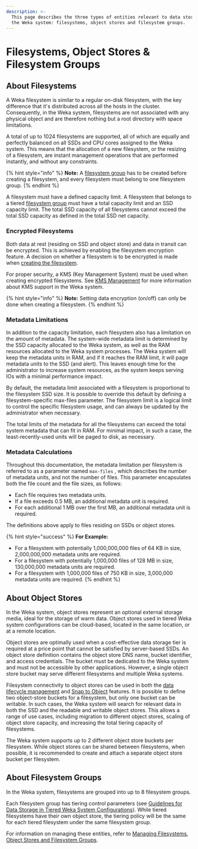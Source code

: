 ```yaml
---
description: >-
  This page describes the three types of entities relevant to data storage in
  the Weka system: filesystems, object stores and filesystem groups.
---
```


# Filesystems, Object Stores & Filesystem Groups

## About Filesystems

A Weka filesystem is similar to a regular on-disk filesystem, with the key difference that it's distributed across all the hosts in the cluster. Consequently, in the Weka system, filesystems are not associated with any physical object and are therefore nothing but a root directory with space limitations.

A total of up to 1024 filesystems are supported, all of which are equally and perfectly balanced on all SSDs and CPU cores assigned to the Weka system. This means that the allocation of a new filesystem, or the resizing of a filesystem, are instant management operations that are performed instantly, and without any constraints.

{% hint style="info" %}
**Note:** A [filesystem group](filesystems.md#about-filesystem-groups) has to be created before creating a filesystem, and every filesystem must belong to one filesystem group.
{% endhint %}

A filesystem must have a defined capacity limit. A filesystem that belongs to a tiered [filesystem group](filesystems.md#about-filesystem-groups) must have a total capacity limit and an SSD capacity limit. The total SSD capacity of all filesystems cannot exceed the total SSD capacity as defined in the total SSD net capacity.

### Encrypted Filesystems

Both data at rest \(residing on SSD and object store\) and data in transit can be encrypted. This is achieved by enabling the filesystem encryption feature. A decision on whether a filesystem is to be encrypted is made when [creating the filesystem](../fs/managing-filesystems/managing-filesystems.md#adding-a-filesystem).

For proper security, a KMS \(Key Management System\) must be used when creating encrypted filesystems. See [KMS Management](../fs/managing-filesystems/kms-management.md) for more information about KMS support in the Weka system.

{% hint style="info" %}
**Note:** Setting data encryption \(on/off\) can only be done when creating a filesystem.
{% endhint %}

### Metadata Limitations

In addition to the capacity limitation, each filesystem also has a limitation on the amount of metadata. The system-wide metadata limit is determined by the SSD capacity allocated to the Weka system, as well as the RAM resources allocated to the Weka system processes. The Weka system will keep the metadata units in RAM, and if it reaches the RAM limit, it will page metadata units to the SSD \(and alert\). This leaves enough time for the administrator to increase system resources, as the system keeps serving IOs with a minimal performance impact.

By default, the metadata limit associated with a filesystem is proportional to the filesystem SSD size. It is possible to override this default by defining a filesystem-specific max-files parameter. The filesystem limit is a logical limit to control the specific filesystem usage, and can always be updated by the administrator when necessary.

The total limits of the metadata for all the filesystems can exceed the total system metadata that can fit in RAM. For minimal impact, in such a case, the least-recently-used units will be paged to disk, as necessary.

### Metadata Calculations

Throughout this documentation, the metadata limitation per filesystem is referred to as a parameter named `max-files` , which describes the number of metadata units, and not the number of files. This parameter encapsulates both the file count and the file sizes, as follows:

* Each file requires two metadata units.
* If a file exceeds 0.5 MB, an additional metadata unit is required.
* For each additional 1 MB over the first MB, an additional metadata unit is required.

The definitions above apply to files residing on SSDs or object stores.

{% hint style="success" %}
**For Example:**

* For a filesystem with potentially 1,000,000,000 files of 64 KB in size,  2,000,000,000 metadata units are required.
* For a filesystem with potentially 1,000,000 files of 128 MB in size, 130,000,000 metadata units are required.
* For a filesystem with 1,000,000 files of 750 KB in size, 3,000,000 metadata units are required.
{% endhint %}

## About Object Stores

In the Weka system, object stores represent an optional external storage media, ideal for the storage of warm data. Object stores used in tiered Weka system configurations can be cloud-based, located in the same location, or at a remote location.

Object stores are optimally used when a cost-effective data storage tier is required at a price point that cannot be satisfied by server-based SSDs. An object store definition contains the object store DNS name, bucket identifier, and access credentials. The bucket must be dedicated to the Weka system and must not be accessible by other applications. However, a single object store bucket may serve different filesystems and multiple Weka systems.

Filesystem connectivity to object stores can be used in both the [data lifecycle management](data-storage.md) and [Snap to Object](../fs/snap-to-obj.md) features. It is possible to define two object-store buckets for a filesystem, but only one bucket can be writable. In such cases, the Weka system will search for relevant data in both the SSD and the readable and writable object stores. This allows a range of use cases, including migration to different object stores, scaling of object store capacity, and increasing the total tiering capacity of filesystems.

The Weka system supports up to 2 different object store buckets per filesystem. While object stores can be shared between filesystems, when possible, it is recommended to create and attach a separate object store bucket per filesystem.

## About Filesystem Groups

In the Weka system, filesystems are grouped into up to 8 filesystem groups.

Each filesystem group has tiering control parameters \(see [Guidelines for Data Storage in Tiered Weka System Configurations](data-storage.md#guidelines-for-data-storage-in-tiered-weka-system-configurations)\). While tiered filesystems have their own object store, the tiering policy will be the same for each tiered filesystem under the same filesystem group.

For information on managing these entities, refer to [Managing Filesystems, Object Stores and Filesystem Groups](../fs/managing-filesystems/).

